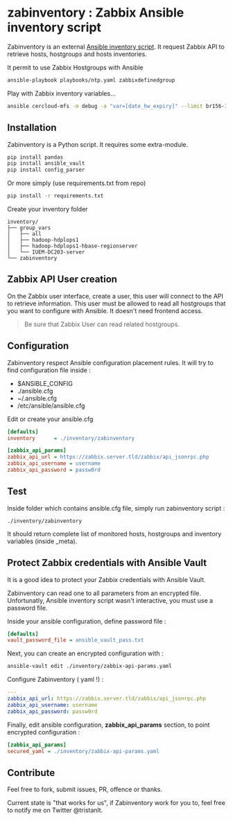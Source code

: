 # zabinventory : Zabbix Ansible inventory script

Zabinventory is an external [Ansible inventory script](https://docs.ansible.com/ansible/latest/user_guide/intro_dynamic_inventory.html). It request Zabbix API to retrieve hosts, hostgroups and hosts inventories.

It permit to use Zabbix Hostgroups with Ansible
```bash
ansible-playbook playbooks/ntp.yaml zabbixdefinedgroup
```

Play with Zabbix inventory variables...
```bash
ansible cercloud-mfs -m debug -a "var=[date_hw_expiry]" --limit br156-156
```

## Installation

Zabinventory is a Python script. It requires some extra-module.

```bash
pip install pandas
pip install ansible_vault
pip install config_parser
```

Or more simply (use requirements.txt from repo)
```bash
pip install -r requirements.txt
```

Create your inventory folder
```
inventory/
├── group_vars
│   ├── all
│   ├── hadoop-hdplops1
│   ├── hadoop-hdplops1-hbase-regionserver
│   └── IUEM-DC203-server
└── zabinventory
```

## Zabbix API User creation

On the Zabbix user interface, create a user, this user will connect to the API to retrieve information. This user must be allowed to read all hostgroups that you want to configure with Ansible. It doesn't need frontend access.

> Be sure that Zabbix User can read related hostgroups.

## Configuration

Zabinventory respect Ansible configuration placement rules. It will try to find configuration file inside :

* $ANSIBLE_CONFIG  
* ./ansible.cfg
* ~/.ansible.cfg
* /etc/ansible/ansible.cfg

Edit or create your ansible.cfg

```ini
[defaults]
inventory      = ./inventory/zabinventory

[zabbix_api_params]
zabbix_api_url = https://zabbix.server.tld/zabbix/api_jsonrpc.php
zabbix_api_username = username
zabbix_api_password = passw0rd
```

## Test

Inside folder which contains ansible.cfg file, simply run zabinventory script :
```
./inventory/zabinventory
```
It should return complete list of monitored hosts, hostgroups and inventory variables (inside \_meta).

## Protect Zabbix credentials with Ansible Vault

It is a good idea to protect your Zabbix credentials with Ansible Vault. 

Zabinventory can read one to all parameters from an encrypted file. Unfortunatly, Ansible inventory script wasn't interactive, you must use a password file.

Inside your ansible configuration, define password file :
```ini
[defaults]
vault_password_file = ansible_vault_pass.txt
```

Next, you can create an encrypted configuration with :
```bash
ansible-vault edit ./inventory/zabbix-api-params.yaml 
```

Configure Zabinventory ( yaml !) :
```yaml
---
zabbix_api_url: https://zabbix.server.tld/zabbix/api_jsonrpc.php
zabbix_api_username: username
zabbix_api_password: passw0rd
```   

Finally, edit ansible configuration, **zabbix\_api\_params** section, to point encrypted configuration :
```ini
[zabbix_api_params]
secured_yaml = ./inventory/zabbix-api-params.yaml
```

## Contribute
Feel free to fork, submit issues, PR, offence or thanks.

Current state is "that works for us", if Zabinventory work for you to, feel free to notify me on Twitter @tristanlt.
